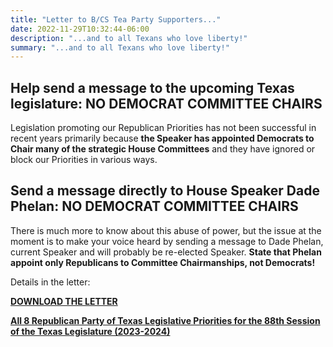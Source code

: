 ```yaml
---
title: "Letter to B/CS Tea Party Supporters..."
date: 2022-11-29T10:32:44-06:00
description: "...and to all Texans who love liberty!"
summary: "...and to all Texans who love liberty!"
---
```


## Help send a message to the upcoming Texas legislature: <span class="hilite">NO DEMOCRAT COMMITTEE CHAIRS</span>

Legislation promoting our Republican Priorities has not been successful in recent years primarily because **the Speaker has appointed Democrats to Chair many of the strategic House Committees** and they have ignored or block our Priorities in various ways. 

## Send a message directly to House Speaker Dade Phelan: <span class="hilite">NO DEMOCRAT COMMITTEE CHAIRS</span>

There is much more to know about this abuse of power, but the issue at the moment is to make your voice heard by sending a message to Dade Phelan, current Speaker and will probably be re-elected Speaker. **<span class="hilite">State that Phelan appoint only Republicans to Committee Chairmanships, not Democrats!</span>**  

Details in the letter:  

**[DOWNLOAD THE LETTER](/doc/BCSTP-Letter-to-Tea-Party-Supporters-11-25-2022.docx)**  

**[All 8 Republican Party of Texas
Legislative Priorities for the 88th Session of the
Texas Legislature (2023-2024)](/doc/RPT-Legislative-Priorities-for-87th-Texas-Legislature-2023-2024.docx)**  